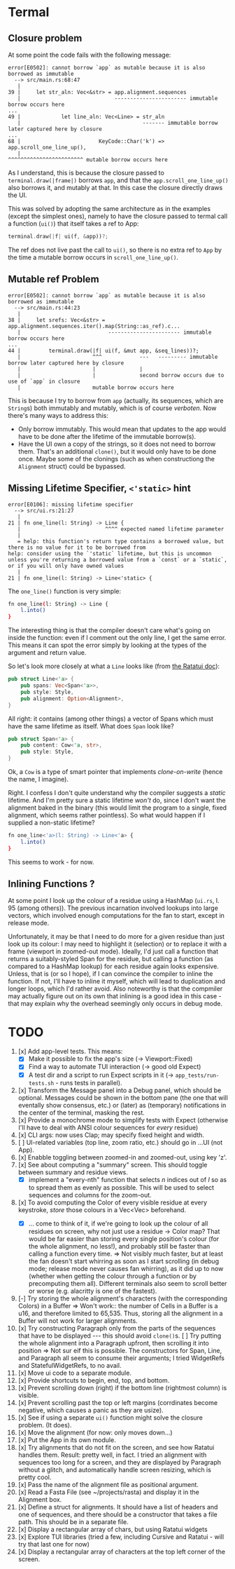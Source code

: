 Termal
======

Closure problem
---------------

At some point the code fails with the following message:

```
error[E0502]: cannot borrow `app` as mutable because it is also borrowed as immutable
  --> src/main.rs:68:47
   |
39 |     let str_aln: Vec<&str> = app.alignment.sequences
   |                              ----------------------- immutable borrow occurs here
...
49 |             let line_aln: Vec<Line> = str_aln
   |                                       ------- immutable borrow later captured here by closure
...
68 |                         KeyCode::Char('k') => app.scroll_one_line_up(),
   |                                               ^^^^^^^^^^^^^^^^^^^^^^^^ mutable borrow occurs here

```

As I understand, this is because the closure passed to `terminal.draw(|frame|)`
borrows `app`, and that the `app.scroll_one_line_up()` also borrows it, and
mutably at that. In this case the closure directly draws the UI.

This was solved by adopting the same architecture as in the examples (except the
simplest ones), namely to have the closure passed to termal call a function
(`ui()`) that itself takes a ref to App:

```rust
terminal.draw(|f| ui(f, &app))?;
```

The ref does not live past the call to `ui()`, so there is no extra ref to `App`
by the time a mutable borrow occurs in `scroll_one_line_up()`.

Mutable ref Problem
-------------------

```
error[E0502]: cannot borrow `app` as mutable because it is also borrowed as immutable
  --> src/main.rs:44:23
   |
38 |     let srefs: Vec<&str> = app.alignment.sequences.iter().map(String::as_ref).c...
   |                            ----------------------- immutable borrow occurs here
...
44 |         terminal.draw(|f| ui(f, &mut app, &seq_lines))?;
   |                       ^^^            ---   --------- immutable borrow later captured here by closure
   |                       |              |
   |                       |              second borrow occurs due to use of `app` in closure
   |                       mutable borrow occurs here
```

This is because I try to borrow from `app` (actually, its sequences, which are
`String`s) both immutably and mutably, which is of course _verboten_. Now
there's many ways to address this:

* Only borrow immutably. This would mean that updates to the app would have to
  be done after the lifetime of the immutable borrow(s).
* Have the UI own a copy of the strings, so it does not need to borrow them.
  That's an additional `clone()`, but it would only have to be done once. Maybe
  some of the clonings (such as when constructiong the `Alignment` struct) could
  be bypassed.

Missing Lifetime Specifier, `<'static>` hint
--------------------------------------------

```
error[E0106]: missing lifetime specifier
  --> src/ui.rs:21:27
   |
21 | fn one_line(l: String) -> Line {
   |                           ^^^^ expected named lifetime parameter
   |
   = help: this function's return type contains a borrowed value, but there is no value for it to be borrowed from
help: consider using the `'static` lifetime, but this is uncommon unless you're returning a borrowed value from a `const` or a `static`, or if you will only have owned values
   |
21 | fn one_line(l: String) -> Line<'static> {
```

The `one_line()` function is very simple:

```bash
fn one_line(l: String) -> Line { 
    l.into()
}
```

The interesting thing is that the compiler doesn't care what's going on inside
the function: even if I comment out the only line, I get the same error.  This
means it can spot the error simply by looking at the types of the argument and
return value.

So let's look more closely at what a `Line` looks like (from [the Ratatui
doc](https://docs.rs/ratatui/latest/ratatui/text/struct.Line.html)):

```rust
pub struct Line<'a> {
    pub spans: Vec<Span<'a>>,
    pub style: Style,
    pub alignment: Option<Alignment>,
}
```

All right: it contains (among other things) a vector of Spans which must have
the same lifetime as itself. What does `Span` look like?

```rust
pub struct Span<'a> {
    pub content: Cow<'a, str>,
    pub style: Style,
}
```

Ok, a `Cow` is a type of smart pointer that implements _clone-on-write_ (hence
the name, I imagine). 

Right. I confess I don't quite understand why the compiler suggests a _static_
lifetime. And I'm pretty sure a static lifetime _won't_ do, since I don't want
the alignment baked in the binary (this would limit the program to a single,
fixed alignment, which seems rather pointless). So what would happen if I
supplied a non-static lifetime?

```bash
fn one_line<'a>(l: String) -> Line<'a> { 
    l.into()
}
```

This seems to work - for now.

Inlining Functions ?
--------------------

At some point I look up the colour of a residue using a HashMap (`ui.rs`, l. 95
(among others)). The previous incarnation involved lookups into large vectors,
which involved enough computations for the fan to start, except in release mode.

Unfortunately, it may be that I need to do more for a given residue than just
look up its colour: I may need to highlight it (selection) or to replace it with
a frame (viewport in zoomed-out mode). Ideally, I'd just call a function that
returns a suitably-styled Span for the residue, but calling a function (as
compared to a HashMap lookup) for each residue again looks expensive. Unless,
that is (or so I hope), if I can convince the compiler to inline the function.
If not, I'll have to inline it myself, which will lead to duplication and longer
loops, which I'd rather avoid. Also noteworthy is that the compmiler may
actually figure out on its own that inlining is a good idea in this case - that
may explain why the overhead seemingly only occurs in debug mode.


TODO
====

1. [x] Add app-level tests. This means:
   * [x] Make it possible to fix the app's size (-> Viewport::Fixed)
   * [x] Find a way to automate TUI interaction (-> good old Expect)
   * [x] A test dir and a script to run Expect scripts in it (->
     `app_tests/run-tests.sh` - runs tests in parallel).
1. [x] Transform the Message panel into a Debug panel, which should be optional.
   Messages could be shown in the bottom pane (the one that will eventally show
   consensus, etc.) or (later) as (temporary) notifications in the center of the
   terminal, masking the rest.
1. [x] Provide a monochrome mode to simplify tests with Expect (otherwise I'll have
   to deal with ANSI colour sequences for _every_ residue)
1. [x] CLI args: now uses Clap; may specify fixed height and width.
1. [ ] UI-related variables (top line, zoom ratio, etc.) should go in ...UI (not
   App).
1. [x] Enabble toggling between zoomed-in and zoomed-out, using key 'z'.
1. [x] See about computing a "summary" screen. This should toggle between
   summary and residue views.
   * [x] implement a "every-nth" function that selects _n_ indices out of _l_ so as
     to spread them as evenly as possible. This will be used to select sequences
     and columns for the zoom-out.
1. [x] To avoid computing the Color of every visible residue at every keystroke,
   _store_ those colours in a Vec<Vec<Color>> beforehand.
   * [x] ... come to think of it, if we're going to look up the colour of
     all residues on screen, why not just use a residue -> Color map? That
     would be far easier than storing every single position's colour (for
     the whole alignment, no less!), and probably still be faster than
     calling a function every time.
     => Not visibly much faster, but at least the fan doesn't start whirring as
     soon as I start scrolling (in debug mode; release mode never causes fan
     whirring), as it did up to now (whether when getting the colour through a
     function or by precomputing them all). Different terminals also seem to
     scroll better or worse (e.g.  alacritty is one of the fastest).
1. [-] Try storing the whole alignment's characters (with the corresponding
   Colors) in a Buffer => Won't work:: the number of Cells in a Buffer is a u16,
   and therefore limited to 65,535.  Thus, storing all the alignment in a Buffer
   will not work for larger alignments.
1. [x] Try constructing Paragraph only from the parts of the sequences that have
   to be displayed --- this should avoid `clone()`s.
   [ ] Try putting the whole alignment into a Paragraph upfront, then scrolling
   it into position => Not sur eif this is possible. The constructors for Span,
   Line, and Paragraph all seem to consume their arguments; I tried WidgetRefs
   and StatefulWidgetRefs, to no avail.
1. [x] Move ui code to a separate module.
1. [x] Provide shortcuts to begin, end, top, and bottom.
1. [x] Prevent scrolling down (right) if the bottom line (rightmost column) is
   visible.
1. [x] Prevent scrolling past the top or left margins (corrdinates become
   negative, which causes a panic as they are usize).
1. [x] See if using a separate `ui()` function might solve the closure problem.
   (It does).
1. [x] Move the alignment (for now: only moves down...)
1. [x] Put the App in its own module.
1. [x] Try alignments that do not fit on the screen, and see how Ratatui handles
   them. Result: pretty well, in fact. I tried an alignment with sequences too
   long for a screen, and they are displayed by Paragraph without a glitch, and
   automatically handle screen resizing, which is pretty cool.
1. [x] Pass the name of the alignment file as positional argument.
3. [x] Read a Fasta File (see ~/projects/rasta) and display it in the Alignment
   box.
1. [x] Define a struct for alignments. It should have a list of headers and one
   of sequences, and there should be a constructor that takes a file path. This
   should be in a separate file.
2. [x] Display a rectangular array of chars, but using Ratatui widgets 
1. [x] Explore TUI libraries (tried a few, including Cursive and Ratatui - will
   try that last one for now)
1. [x] Display a rectangular array of characters at the top left corner of the screen.

